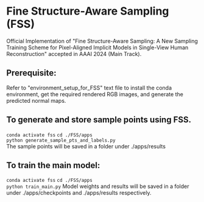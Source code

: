 
# Fine Structure-Aware Sampling (FSS)
Official Implementation of "Fine Structure-Aware Sampling: A New Sampling Training Scheme for Pixel-Aligned Implicit Models in Single-View Human Reconstruction" accepted in AAAI 2024 (Main Track).


## Prerequisite:
Refer to "environment_setup_for_FSS" text file to install the conda environment, get the required rendered RGB images, and generate the predicted normal maps.

## To generate and store sample points using FSS. 
`conda activate fss`
`cd ./FSS/apps` \
`python generate_sample_pts_and_labels.py` \
The sample points will be saved in a folder under ./apps/results

## To train the main model:
`conda activate fss`
`cd ./FSS/apps` \
`python train_main.py` 
Model weights and results will be saved in a folder under ./apps/checkpoints and ./apps/results respectively.


